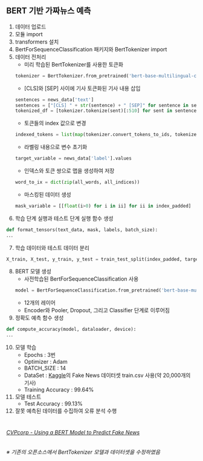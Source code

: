 ## BERT 기반 가짜뉴스 예측

1. 데이터 업로드
2. 모듈 import
3. transformers 설치
4. BertForSequenceClassification 패키지와 BertTokenizer import
5. 데이터 전처리
    - 미리 학습된 BertTokenizer를 사용한 토큰화
    ```python
    tokenizer = BertTokenizer.from_pretrained('bert-base-multilingual-cased', do_lower_case=False)
    ```
    - [CLS]와 [SEP] 사이에 기사 토큰화된 기사 내용 삽입
    ```python
    sentences = news_data['text']
    sentences = ["[CLS] " + str(sentence) + " [SEP]" for sentence in sentences]
    tokenized_df = [tokenizer.tokenize(sent)[:510] for sent in sentences]
    ```
    - 토큰들의 index 값으로 변경
    ```python
    indexed_tokens = list(map(tokenizer.convert_tokens_to_ids, tokenized_df))
    ```
    - 라벨링 내용으로 변수 초기화
    ```python
    target_variable = news_data['label'].values
    ```
    - 인덱스와 토큰 쌍으로 맵을 생성하여 저장
    ```python
    word_to_ix = dict(zip(all_words, all_indices))
    ```
    - 마스킹된 데이터 생성
    ```python
    mask_variable = [[float(i>0) for i in ii] for ii in index_padded]
    ```
6. 학습 단계 실행과 테스트 단계 실행 함수 생성
```python
def format_tensors(text_data, mask, labels, batch_size):
．．．
```
7. 학습 데이터와 테스트 데이터 분리
```python
X_train, X_test, y_train, y_test = train_test_split(index_padded, target_variable, test_size=0.1, random_state=42)
```
8. BERT 모델 생성
    - 사전학습된 BertForSequenceClassification 사용
    ```python
    model = BertForSequenceClassification.from_pretrained('bert-base-multilingual-cased')
    ```
    - 12개의 레이어
    - Encoder와 Pooler, Dropout, 그리고 Classifier 단계로 이루어짐
9. 정확도 예측 함수 생성
```python
def compute_accuracy(model, dataloader, device):
．．．
```
10. 모델 학습
    - Epochs : 3번
    - Optimizer : Adam
    - BATCH_SIZE : 14
    - DataSet : [Kaggle](https://www.kaggle.com/c/fake-news/data?select=train.csv)의 Fake News 데이터셋 train.csv 사용(약 20,000개의 기사)
    - Training Accuracy : 99.64%
11. 모델 테스트
    - Test Accuracy : 99.13%
12. 잘못 예측된 데이터를 수집하여 오류 분석 수행

#

###### [CVPcorp - Using a BERT Model to Predict Fake News](https://colab.research.google.com/drive/1FwbW5lhgTUl4VfSGIb2oMPeAATYrTJj1?usp=sharing)
###### ※ 기존의 오픈소스에서 BertTokenizer 모델과 데이터셋을 수정하였음
